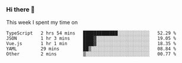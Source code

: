 ### Hi there 👋

<!--
**qiruohan/qiruohan** is a ✨ _special_ ✨ repository because its `README.md` (this file) appears on your GitHub profile.

Here are some ideas to get you started:

- 🔭 I’m currently working on ...
- 🌱 I’m currently learning ...
- 👯 I’m looking to collaborate on ...
- 🤔 I’m looking for help with ...
- 💬 Ask me about ...
- 📫 How to reach me: ...
- 😄 Pronouns: ...
- ⚡ Fun fact: ...
-->

This week I spent my time on 
<!--START_SECTION:waka-->

```text
TypeScript   2 hrs 54 mins   █████████████░░░░░░░░░░░░   52.29 %
JSON         1 hr 3 mins     ████▓░░░░░░░░░░░░░░░░░░░░   19.05 %
Vue.js       1 hr 1 min      ████▓░░░░░░░░░░░░░░░░░░░░   18.35 %
YAML         29 mins         ██▒░░░░░░░░░░░░░░░░░░░░░░   08.84 %
Other        2 mins          ▒░░░░░░░░░░░░░░░░░░░░░░░░   00.77 %
```

<!--END_SECTION:waka-->
